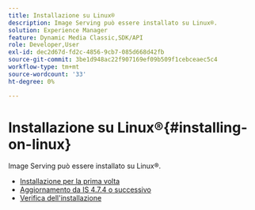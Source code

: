 ```yaml
---
title: Installazione su Linux®
description: Image Serving può essere installato su Linux®.
solution: Experience Manager
feature: Dynamic Media Classic,SDK/API
role: Developer,User
exl-id: dec2d67d-fd2c-4856-9cb7-085d668d42fb
source-git-commit: 3be1d948ac22f907169ef09b509f1cebceaec5c4
workflow-type: tm+mt
source-wordcount: '33'
ht-degree: 0%

---
```


# Installazione su Linux®{#installing-on-linux}

Image Serving può essere installato su Linux®.

* [Installazione per la prima volta](t-first-install-lin.md)
* [Aggiornamento da IS 4.7.4 o successivo](t-update-lin.md)
* [Verifica dell&#39;installazione](t-verify-install-lin.md)
